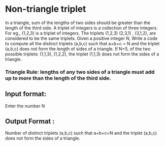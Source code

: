 # Non-triangle triplet
In a triangle, sum of the lengths of two sides should be greater than the length of the third side.  A triplet of integers is a collection of three integers. For eg., (1,2,3) is a triplet of integers. The triplets (1,2,3)   (2,3,1) , (3,1,2), are considered to be the same triplets. Given a positive integer N, Write a code to compute all the distinct triplets (a,b,c) such that a+b+c = N and the triplet (a,b,c) does not form the length of sides of  a triangle. If N=5, of the two possible triplets: (1,1,3), (1,2,2), the triplet (1,1,3) does not form the sides of a triangle.

### Triangle Rule: lengths of any two sides of a triangle must add up to more than the length of the third side.

## Input format:

Enter the number N

## Output Format :

Number of  distinct triplets (a,b,c) such that a+b+c=N and the triplet (a,b,c) does not form the sides of a triangle.